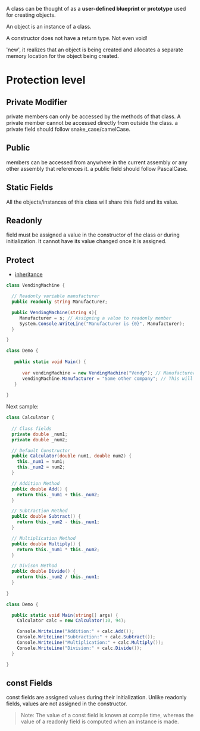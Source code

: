 A class can be thought of as a **user-defined blueprint or prototype** used for creating objects.


An object is an instance of a class.

A constructor does not have a return type. Not even void!

'new', it realizes that an object is being created and allocates a separate memory location for the object being created.

 # Protection level
 ## Private Modifier
 private members can only be accessed by the methods of that class. A private member cannot be accessed directly from outside the class.
a private field should follow snake_case/camelCase.

## Public
members can be accessed from anywhere in the current assembly or any other assembly that references it.
a public field should follow PascalCase.

## Static Fields
All the objects/instances of this class will share this field and its value.

## Readonly 
field must be assigned a value in the constructor of the class or during initialization. It cannot have its value changed once it is assigned.
## Protect

* [inheritance](./Inheritance/inheritance.md)

```c#
class VendingMachine {

  // Readonly variable manufacturer
  public readonly string Manufacturer;

  public VendingMachine(string s){
     Manufacturer = s; // Assigning a value to readonly member
     System.Console.WriteLine("Manufacturer is {0}", Manufacturer);
  }

}

class Demo {
  
   public static void Main() {
     
      var vendingMachine = new VendingMachine("Vendy"); // Manufacturer is Vendy
      vendingMachine.Manufacturer = "Some other company"; // This will give an error
   }
  
}
```

Next sample:

```c#
class Calculator {
  
  // Class fields
  private double _num1;
  private double _num2;

  // Default Constructor
  public Calculator(double num1, double num2) {
    this._num1 = num1;
    this._num2 = num2;
  }

  // Addition Method
  public double Add() {
    return this._num1 + this._num2;
  }

  // Subtraction Method
  public double Subtract() {
    return this._num2 - this._num1;
  }

  // Multiplication Method
  public double Multiply() {
    return this._num1 * this._num2;
  }

  // Divison Method
  public double Divide() {
    return this._num2 / this._num1;
  }
  
}

class Demo {

  public static void Main(string[] args) {
    Calculator calc = new Calculator(10, 94);

    Console.WriteLine("Addition:" + calc.Add());
    Console.WriteLine("Subtraction:" + calc.Subtract());
    Console.WriteLine("Multiplication:" + calc.Multiply());
    Console.WriteLine("Division:" + calc.Divide());
  }

}
```

## const Fields

const fields are assigned values during their initialization. Unlike readonly fields, values are not assigned in the constructor. 

> Note: The value of a const field is known at compile time, whereas the value of a readonly field is computed when an instance is made.


